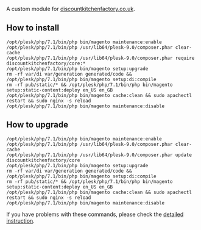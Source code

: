 A custom module for [discountkitchenfactory.co.uk](https://discountkitchenfactory.co.uk).

## How to install
```
/opt/plesk/php/7.1/bin/php bin/magento maintenance:enable
/opt/plesk/php/7.1/bin/php /usr/lib64/plesk-9.0/composer.phar clear-cache
/opt/plesk/php/7.1/bin/php /usr/lib64/plesk-9.0/composer.phar require discountkitchenfactory/core:*
/opt/plesk/php/7.1/bin/php bin/magento setup:upgrade
rm -rf var/di var/generation generated/code && /opt/plesk/php/7.1/bin/php bin/magento setup:di:compile
rm -rf pub/static/* && /opt/plesk/php/7.1/bin/php bin/magento setup:static-content:deploy en_US en_GB
/opt/plesk/php/7.1/bin/php bin/magento cache:clean && sudo apachectl restart && sudo nginx -s reload
/opt/plesk/php/7.1/bin/php bin/magento maintenance:disable
```

## How to upgrade
```
/opt/plesk/php/7.1/bin/php bin/magento maintenance:enable
/opt/plesk/php/7.1/bin/php /usr/lib64/plesk-9.0/composer.phar clear-cache
/opt/plesk/php/7.1/bin/php /usr/lib64/plesk-9.0/composer.phar update discountkitchenfactory/core
/opt/plesk/php/7.1/bin/php bin/magento setup:upgrade
rm -rf var/di var/generation generated/code && /opt/plesk/php/7.1/bin/php bin/magento setup:di:compile
rm -rf pub/static/* && /opt/plesk/php/7.1/bin/php bin/magento setup:static-content:deploy en_US en_GB
/opt/plesk/php/7.1/bin/php bin/magento cache:clean && sudo apachectl restart && sudo nginx -s reload
/opt/plesk/php/7.1/bin/php bin/magento maintenance:disable
```

If you have problems with these commands, please check the [detailed instruction](https://mage2.pro/t/263).